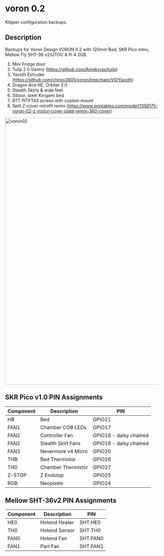 # voron 0.2

Klipper configuration backups.

## Description

Backups for Voron Design VORON 0.2 with 120mm Bed, SKR Pico mmu, Mellow Fly SHT-36 v2/UTOC & Pi 4 2GB. 

1. Mini Fridge door
2. Tulip 2.0 Gantry (https://github.com/Amekyras/tulip)
4. Yavoth Extruder  (https://github.com/chirpy2605/voron/tree/main/V0/Yavoth)
5. Dragon Ace HE, Orbiter 2.0
6. Stealth Skirts & wide feet
7. Siboor, steel Kirigami bed
8. BTT PITFT43 screen with custom mount
9. Split Z-cover retrofit remix (https://www.printables.com/model/1356175-voron-02-z-motor-cover-plate-remix-360-cover)

<img width="600" height="870" alt="voron02" src="https://github.com/user-attachments/assets/771a66b5-65c0-43b8-a071-cab2198ce950" />



## SKR Pico v1.0 PIN Assignments

|**Component**|**Description**|**PIN**
|-|-|-
|HB|Bed|GPIO21
|FAN1|Chamber COB LEDs|GPIO17
|FAN2|Controller Fan|GPIO18 - daisy chained
|FAN2|Stealth Skirt Fans|GPIO18 - daisy chained
|FAN3|Nevermore v4 Micro|GPIO20
|THB|Bed Thermistor|GPIO26
|TH0|Chamber Thermistor|GPIO27
|Z-STOP|Z Endstop|GPIO25
|RGB|Neopixels|GPIO24

## Mellow SHT-36v2 PIN Assignments
|**Component**|**Description**|**PIN**
|-|-|-
|HE0|Hotend Heater|SHT:HE0
|TH0|Hotend Sensor|SHT:TH0
|FAN0|Hotend Fan|SHT:FAN0
|FAN1|Part Fan|SHT:FAN1

